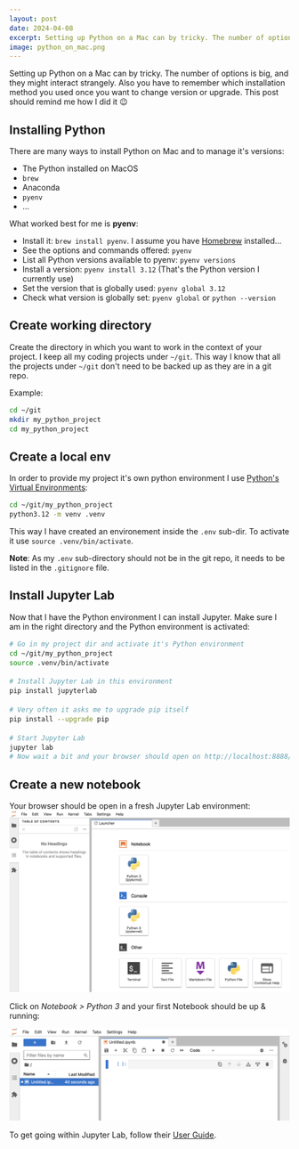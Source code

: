 ```yaml
---
layout: post
date: 2024-04-08
excerpt: Setting up Python on a Mac can by tricky. The number of options is big, and they might interact strangely. Also you have to remember which installation method you used once you want to change version or upgrade. This post should remind me how I did it 😉
image: python_on_mac.png
---
```

Setting up Python on a Mac can by tricky. The number of options is big, and they might interact strangely. Also you have to remember which installation method you used once you want to change version or upgrade. This post should remind me how I did it 😉

## Installing Python

There are many ways to install Python on Mac and to manage it's versions:
* The Python installed on MacOS
* `brew`
* Anaconda
* `pyenv`
* ...

What worked best for me is **pyenv**:
* Install it: `brew install pyenv`. I assume you have [Homebrew](https://brew.sh) installed...
* See the options and commands offered: `pyenv`
* List all Python versions available to pyenv: `pyenv versions`
* Install a version: `pyenv install 3.12`  (That's the Python version I currently use)
* Set the version that is globally used: `pyenv global 3.12`
* Check what version is globally set: `pyenv global` or `python --version`

## Create working directory
Create the directory in which you want to work in the context of your project. I keep all my coding projects under `~/git`. This way I know that all the projects under `~/git` don't need to be backed up as they are in a git repo.

Example:
```bash
cd ~/git
mkdir my_python_project
cd my_python_project
```
  
## Create a local env
In order to provide my project it's own python environment I use [Python's Virtual Environments](https://docs.python.org/3/library/venv.html):

```bash
cd ~/git/my_python_project
python3.12 -m venv .venv
```

This way I have created an environement inside the `.env` sub-dir. To activate it use `source .venv/bin/activate`.

**Note**: As my `.env` sub-directory should not be in the git repo, it needs to be listed in the `.gitignore` file.

## Install Jupyter Lab
Now that I have the Python environment I can install Jupyter. Make sure I am in the right directory and the Python environment is activated:
```bash
# Go in my project dir and activate it's Python environment
cd ~/git/my_python_project
source .venv/bin/activate

# Install Jupyter Lab in this environment
pip install jupyterlab

# Very often it asks me to upgrade pip itself
pip install --upgrade pip

# Start Jupyter Lab
jupyter lab
# Now wait a bit and your browser should open on http://localhost:8888/lab
```

## Create a new notebook
Your browser should be open in a fresh Jupyter Lab environment:
![An empty Lab environment](image.png)

Click on *Notebook > Python 3* and your first Notebook should be up & running:

![A fresh nbotebook](image-1.png)

To get going within Jupyter Lab, follow their [User Guide](https://jupyterlab.readthedocs.io/en/latest/user/interface.html).